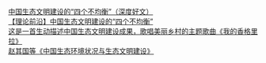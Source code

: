   
[中国生态文明建设的“四个不均衡”（深度好文）](http://www.dianyue.me/archives/563/ylcctwtwximzxjlh/)  
[【理论前沿】中国生态文明建设的“四个不均衡”](http://www.dianyue.me/archives/062/45i5zvwb86b10dgp/)  
[这是一首生动描述中国生态文明建设成果，歌唱美丽乡村的主题歌曲《我的香格里拉》](http://www.dianyue.me/archives/922/8e43ahqwqpbvfqvc/)  
[赵其国等《中国生态环境状况与生态文明建设》](http://www.dianyue.me/archives/737/2f2un3a0cl4fzi5v/)